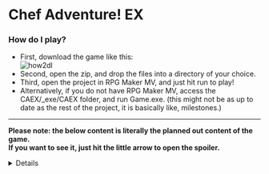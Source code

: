 Chef Adventure! EX
======
### How do I play?
 - First, download the game like this:  
![how2dl](https://github.com/jragyn/CAEX/raw/master/img/how2download.png "Logo Title Text 1")
- Second, open the zip, and drop the files into a directory of your choice.
- Third, open the project in RPG Maker MV, and just hit run to play!
- Alternatively, if you do not have RPG Maker MV, access the CAEX/_exe/CAEX folder, and run Game.exe. (this might not be as up to date as the rest of the project, it is basically like, milestones.)

***

__Please note: the below content is literally the planned out content of the game.__  
__If you want to see it, just hit the little arrow to open the spoiler.__

<details>

GOAL: Collect the 4 sentient crystals, somehow.  
======
All locations: Caves, Forest, Mountains, Lakes, Volcano, Marshlands, Prairie, Castle, Subterranean, Heaven
Caves > Forest > Caves > Mountains > Forest > Lakes > Caves > Volcano > Mountains //
Alex’s Path:	 Marshlands > Prairie > Castle // Caves > Mountains > Heaven
Alice’s Path: Forest > Lakes > Castle // Caves > Volcano > Subterranean
Path(Caves) > Trial(Mountains)  > Course(Lakes)  > Gauntlet(Volcano)

4 crystal locations:
------
 - The Caves; The initial crystal of distribution included in the intro dungeon.
 - The Forest; Protected by trolls and their chieftain, several waves of trolls help the chief.
 - The Mountains; Protected by a flock of Harpies, led by a Siren.
 - The Ruins(castle); Tons of traps, deep in the dungeon of the Castle, guarded by 1st boss Vampire.

What do the crystals do?:
------
 - Distribute;
 > Allows distribution of points after levelup. __+unlocks higher and lower difficulty levels__
 - Create; 
 > Enables Treis to create nanobot accesories. __+unlocks accessories that will teach skills__
 - Empower;
  > Enables Xavier to create passive bonus skills. __+unlocks equipment that can be leveled up__
 - Destroy;
  > Breaks the seal on the final dungeon. __+unlocks the other final dungeon and access to Alice/Alex__

_Each crystal has a miniquest you can take to “feed” it and level it up, giving it __+additional abilities.___

***

Other storylines(all done AFTER the pair split):
------
The Caravan/Town; Rebuilding the town is an optional side quest that becomes available after the player collects the second crystal and the pair split. Depending on who the player chose to follow determines which of the carpenters will be found. The player can choose to NOT build the Town, and all the people found will simply hang out in The Mainstay.

Treis/Xavier-love interest; The player has the optional opportunity to further/develop a love interest with either Treis(Alex) or Xavier(Alice). The interest is developed through a series of “date”-type quests with the designated partner, and can have varying results. These quests are time sensitive, and CAN BE MISSED. If too many are missed, the game will cease the continuation of the quests. If the dates go extremely poorly, the game will cease the continuation of the quests.

“Sidequest” chain; Claiming the forest crystal(#2) unlocks a wave of anomalies across the island the story takes place on. These anomalies are caused by a disturbance in the balance of things from the crystals, which result in mini “hives” of monsters being loosed in various areas where a “king” monster dwells. Defeating the king of each hive unlocks a different type of passive to be leveled up. The clearing of these hives is not integral to the completion of the main story quest, but helps the player greatly and heavily impacts the ending of the game.

***

## Characters:
- Alex the Fighter,
 > The male protagonist of the story. Specializes in melee type weapons, though is also capable of utilizing Bows and various ranged tools.
- Alice the Acolyte, 
 > The female protagonist of the story. Specializes in using magic staves to launch projectiles. Is also capable of a wide arsenal of spells based on the equipment being worn.
- Gilbert the Merchant, 
 > Gilbert is the primary merchant that does traveling and peddles his wares to the protagonists. He starts as a merchant of many types, selling weapons/armor/items/etc… but after acquiring the blacksmith he stops selling weapons/armor.
- Leo the Alchemist,
 > Leo is the only one who is capable of creating potions for the protagonists, for a fee. Later, he will also be able to help you craft useful potions for in-battle effects, like rage potions or shielding potions. Leo has 2 nameless assistants that can be rescued who will fetch ingredients for him.
 - Treis the Engineer,
 > Treis is the upbeat inventor/engineer that builds tools for the protagonists, and eventually after the pair splits, develops a love interest in Alex. Her abilities in creating tools is unmatched, and eventually evolves into creating explosives and various accessories that enable unique passives to be learned over time by the protagonists. You can also rescue 1 nameless assistant, one who does the mindless work.
 - Silus-Innkeeper,
 > Silus is the silent innkeeper. He almost never talks, but is the one who originally ran the inn before it was attacked by monsters. He is also the only one that is NOT a part of the caravan, and eventually will open up and allow the Inn to expand and go over details and pricing for rebuilding the town with you and the carpenter you save. You can also rescue 2 nameless assistants, his bartender and cleaning maid.
 - Viktor/Viskor-Blacksmith(s),
 > Viktor and Viskor are twin blacksmiths. They work together on everything and may as well be considered a single person as far as seamless teamwork and functionality is concerned. They will take over selling weapons/armors to you after you save them. After you complete their quests, they will also be able to assist you in upgrading your weaponry given you provide the proper materials.
 - Xavier the Enchanter,
 > Xavier is a dark and mysterious gentleman who specializes in dark magic and binding enchantments. He is also the love interest that Alice falls for after the pair splits. Rescuing him will unlock Leo’s capability to create magical potions that heighten your abilities and do other random things. Completing his various quests will reward you with learnable passives through slaying of monsters and other events. 
 - Tac(or)Mill-Carpenter,
 > (not yet implemented or details planned out).

***

Idea for plot progression:
 > [0] The duo begins the story in the initial cave where they battle and earn the first of four crystals allowing the primary element of gameplay: Distribution. The crystal then guides the player into the first Cave, where the caravan members are scattered about. Lack of tools push the player to explore the Forest where the player discovers the “wreckage”, and can save the engineer from the caravan.

 > [1] Alice begins to hunger more for the power of the crystals and what they are, thinking Alex is becoming too soft and unmotivated to continue, and Alex thinks Alice is becoming too intense about the crystals, the pair split, allowing the player to follow either Alex or Alice. (will permit for a love-interest to develop, and the type of town to develop) This happens after the acquisition of the second crystal. Whomever is the leader will take the two crystals, while the other party member will encounter the player at the third and final crystals.

 > [2] The third crystal is located in the Castle, the second crystal will guide the player on a different path depending on who the player chooses to follow. The caravan members have seemed to be hiding something and all too willing to help Alex/Alice in their quest. The ultimate goal for the caravan is protecting the crystals, whether it is returning these crystals to the kingdom from which they came, or giving these crystals to the deity of the Subterrain/Heaven. Their goal is not made apparent until the pair split, in which case the town will take the side of the one that the player controls. 

 > [3a] If Alice is the leader, then the town will seek to go to Heaven and amplify the powers of the crystals by destroying the deity up there in the name of the deity in the Subterrain, and absorbing its power into the final crystal. Doing this will enable Alice to recruit Alex back into service via mind control from the crystals.

 > [3b] If Alex is the leader, then the town will seek to go to the Subterrain and protect the power of the crystals by destroying the deity down there, and preventing the deity from laying waste with the crystals. Afterwards, Alex will deliver the 4 crystals to the kingdom to finish the main storyline. Doing this will free Alice from the grip of the magical attunement link to the crystals. 

***

- Chapter 1:	The Cave; A Den of Monsters
	Gotta get that Tasty Stew, and other recipes learned.
	Learn how to use a new weapon type: The Bow
	[LV011]Defeat boss: Vampire
	Unlock the first teleportation device
	Learn how to use a new weapon type: The Axe
	  Access to first bonus segment is now available*

- Chapter 2:	The Forest; Trees Entwined with Mystery
	Entering the forest requires the Axe.
	Find the Mushrooms so you can wake up the Inventor.
	Waking the Inventor earns a new accessory: The Gloves
	Also permits usage of the first teleporter to and from the caves
	Raid the caravan wreckage for Treis’ tools.
	[LV018]No boss for The Forest, yet.

- Chapter 3:	The Mountain; Negative Peaks and Arctic Times
	Collecting Hazelnuts is a tedious, tedious task, need 15x.
	50x Arrowheads are easy enough to come by, Gilbert.
	Both gloves and axe are necessary to scale the mountain.
	[LV025]Defeat boss: Wind Drake
	Find the Aerolite to combine with nuts and arrows for Treis.
	Providing materials will earn you… The Hookshot from Treis.
	Next stop: claim the 2nd crystal in the Forest.
	  Access to second bonus segment is now available**

- Chapter 4:	The Forest; The Wrath of Trolls and Voodoo
	Hookshot enables access the forest ruins, the home of the trolls.
	
- Chapter 5:	The Volcano; Fiery Ancient Ruins
	  Access to third bonus segment is now available***

- Chapter 6:	The Marshlands; Plagued and Forgotten Waste

- Chapter 7:	The Prairie; Land of Titans

- Chapter 8:	The Castle; Wicked Demons of Tyranny
</details>

